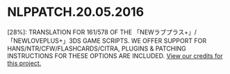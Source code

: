 # NLPPATCH.20.05.2016
[28%]: TRANSLATION FOR 161/578 OF THE 「NEWラブプラス+」/「NEWLOVEPLUS+」3DS GAME SCRIPTS. WE OFFER SUPPORT FOR HANS/NTR/CFW/FLASHCARDS/CITRA, PLUGINS & PATCHING INSTRUCTIONS FOR THESE OPTIONS ARE INCLUDED.
[View our credits for this project.](https://github.com/LovePlusProject/NLPPATCH/issues/1)
